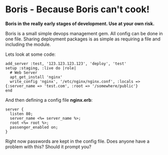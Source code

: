 # Boris - Because Boris can't cook!

__Boris in the really early stages of development. Use at your own risk.__

Boris is a small simple devops management gem. All config can be done in one file. Sharing deployment packages is as simple as requiring a file and including the module.

Lets look at some code:

    add_server :test, '123.123.123.123', 'deploy', 'test'
    setup :staging, :live do |role|
      # Web Server
      apt_get_install 'nginx'
      write_config 'nginx', '/etc/nginx/nginx.conf', :locals => {:server_name => 'test.com', :root => '/somewhere/public'}
    end
    
And then defining a config file __nginx.erb__:

    server {
      listen 80;
      server_name <%= server_name %>;
      root <%= root %>;
      passenger_enabled on;
    }
    
Right now passwords are kept in the config file. Does anyone have a problem with this? Should it prompt you?